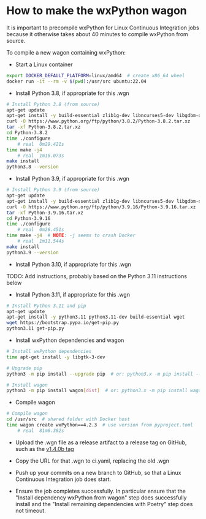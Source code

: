 # How to make the wxPython wagon

It is important to precompile wxPython for Linux Continuous Integration jobs
because it otherwise takes about 40 minutes to compile wxPython from source.

To compile a new wagon containing wxPython:

* Start a Linux container

```bash
export DOCKER_DEFAULT_PLATFORM=linux/amd64  # create x86_64 wheel
docker run -it --rm -v $(pwd):/usr/src ubuntu:22.04
```

* Install Python 3.8, if appropriate for this .wgn

```bash
# Install Python 3.8 (from source)
apt-get update
apt-get install -y build-essential zlib1g-dev libncurses5-dev libgdbm-dev libnss3-dev libssl-dev libsqlite3-dev libreadline-dev libffi-dev curl libbz2-dev
curl -O https://www.python.org/ftp/python/3.8.2/Python-3.8.2.tar.xz
tar -xf Python-3.8.2.tar.xz
cd Python-3.8.2
time ./configure
    # real  0m29.421s
time make -j4
    # real  1m16.073s
make install
python3.8 --version
```

* Install Python 3.9, if appropriate for this .wgn

```bash
# Install Python 3.9 (from source)
apt-get update
apt-get install -y build-essential zlib1g-dev libncurses5-dev libgdbm-dev libnss3-dev libssl-dev libsqlite3-dev libreadline-dev libffi-dev curl libbz2-dev
curl -O https://www.python.org/ftp/python/3.9.16/Python-3.9.16.tar.xz
tar -xf Python-3.9.16.tar.xz
cd Python-3.9.16
time ./configure
    # real  0m28.451s
time make -j4  # NOTE: -j seems to crash Docker
    # real  1m11.544s
make install
python3.9 --version
```

* Install Python 3.10, if appropriate for this .wgn

TODO: Add instructions, probably based on the Python 3.11 instructions below

* Install Python 3.11, if appropriate for this .wgn

```bash
# Install Python 3.11 and pip
apt-get update
apt-get install -y python3.11 python3.11-dev build-essential wget
wget https://bootstrap.pypa.io/get-pip.py
python3.11 get-pip.py
```

* Install wxPython dependencies and wagon

```bash
# Install wxPython dependencies
time apt-get install -y libgtk-3-dev

# Upgrade pip
python3 -m pip install --upgrade pip  # or: python3.x -m pip install --upgrade pip

# Install wagon
python3 -m pip install wagon[dist]  # or: python3.x -m pip install wagon[dist]
```

* Compile wagon

```bash
# Compile wagon
cd /usr/src  # shared folder with Docker host
time wagon create wxPython==4.2.3  # use version from pyproject.toml
    # real  81m6.382s
```

* Upload the .wgn file as a release artifact to a release tag on GitHub,
  such as the [v1.4.0b tag](https://github.com/davidfstr/Crystal-Web-Archiver/releases/tag/v1.4.0b)

* Copy the URL for that .wgn to ci.yaml, replacing the old .wgn

* Push up your commits on a new branch to GitHub, so that a Linux
  Continuous Integration job does start.

* Ensure the job completes successfully. In particular ensure that the
  "Install dependency wxPython from wagon" step does successfully install
  and the "Install remaining dependencies with Poetry" step does not timeout.
